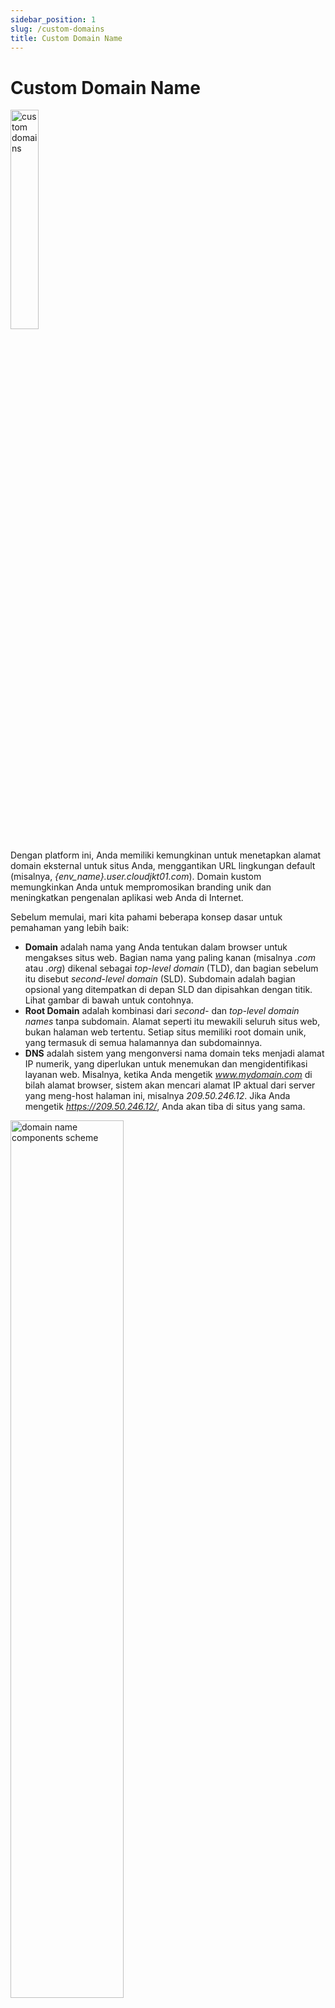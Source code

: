 ```yaml
---
sidebar_position: 1
slug: /custom-domains
title: Custom Domain Name
---
```

# Custom Domain Name

<img src="https://assets.dewacloud.com/dewacloud-docs/application_settings/domain-name-management/custom-domain-name/01-custom-domais.png" alt="custom domains" width="30%"/>

Dengan platform ini, Anda memiliki kemungkinan untuk menetapkan alamat domain eksternal untuk situs Anda, menggantikan URL lingkungan default (misalnya, _\{env_name\}.user.cloudjkt01.com_). Domain kustom memungkinkan Anda untuk mempromosikan branding unik dan meningkatkan pengenalan aplikasi web Anda di Internet.

Sebelum memulai, mari kita pahami beberapa konsep dasar untuk pemahaman yang lebih baik:

  * **Domain** adalah nama yang Anda tentukan dalam browser untuk mengakses situs web. Bagian nama yang paling kanan (misalnya _.com_ atau _.org_) dikenal sebagai _top-level domain_ (TLD), dan bagian sebelum itu disebut _second-level domain_ (SLD). Subdomain adalah bagian opsional yang ditempatkan di depan SLD dan dipisahkan dengan titik. Lihat gambar di bawah untuk contohnya.
  * **Root Domain** adalah kombinasi dari _second-_ dan _top-level domain names_ tanpa subdomain. Alamat seperti itu mewakili seluruh situs web, bukan halaman web tertentu. Setiap situs memiliki root domain unik, yang termasuk di semua halamannya dan subdomainnya.
  * **DNS** adalah sistem yang mengonversi nama domain teks menjadi alamat IP numerik, yang diperlukan untuk menemukan dan mengidentifikasi layanan web. Misalnya, ketika Anda mengetik _www.mydomain.com_ di bilah alamat browser, sistem akan mencari alamat IP aktual dari server yang meng-host halaman ini, misalnya _209.50.246.12_. Jika Anda mengetik _https://209.50.246.12/_, Anda akan tiba di situs yang sama.

<img src="https://assets.dewacloud.com/dewacloud-docs/application_settings/domain-name-management/custom-domain-name/02-domain-name-components-scheme.png" alt="domain name components scheme" width="60%"/>

:::tip
Platform ini juga mendukung penuh gTLD + IDN Domain Names, sehingga Anda dapat menggunakan nama top-level domain yang terinternasionalisasi dan generik untuk domain eksternal Anda.
:::

Untuk menambahkan domain kustom, ikuti langkah-langkah berikut:

  * [beli domain kustom](#how-to-buy-a-domain-name)
  * [konfigurasi catatan DNS](#how-to-configure-dns-record)
  * [hubungkan nama domain](#how-to-bind-domain-to-environment) (jika diperlukan)

## Cara Membeli Nama Domain{#how-to-buy-a-domain-name}

Langkah-langkah yang tepat dapat bervariasi berdasarkan pendaftar domain Anda. Sebagai contoh, kami menggunakan [GoDaddy](https://www.godaddy.com/).

1\. Masuk ke akun Anda atau daftar akun baru. Buka opsi **Sign In** di bagian atas dan klik tombol yang sama.

<img src="https://assets.dewacloud.com/dewacloud-docs/application_settings/domain-name-management/custom-domain-name/03-log-into-domain-registrar.png" alt="log into domain registrar" width="100%"/>

2\. Beralih ke halaman manajemen akun Anda dengan mengklik tombol **Visit My Account**.

<img src="https://assets.dewacloud.com/dewacloud-docs/application_settings/domain-name-management/custom-domain-name/04-manage-dns-account.png" alt="manage DNS account" width="100%"/>

3\. Jika Anda belum memiliki domain, klik tautan _**Get one now**_ dan ikuti langkah-langkah yang disediakan untuk memilih dan membeli domain.

<img src="https://assets.dewacloud.com/dewacloud-docs/application_settings/domain-name-management/custom-domain-name/05-get-custom-domain-name.png" alt="get custom domain name" width="100%"/>

## Cara Mengonfigurasi Catatan DNS{#how-to-configure-dns-record}

Setelah Anda memiliki [domain sendiri](#how-to-buy-a-domain-name), proses menambahkan catatan DNS baru cukup sederhana (contoh menggunakan [GoDaddy](https://www.godaddy.com/)):

<img src="https://assets.dewacloud.com/dewacloud-docs/application_settings/domain-name-management/custom-domain-name/05-1-godaddy-add-dns-a-record.gif" alt="GoDaddy add DNS A Record" width="100%"/>

Ada [berbagai jenis catatan DNS](#which-dns-record-to-use), yang dapat digunakan untuk mengarahkan ke lingkungan Anda:

  * _**[CNAME](https://en.wikipedia.org/wiki/CNAME_record)**_ \- memetakan domain kustom Anda ke domain lingkungan (memerlukan tambahan [pengikatan domain](#how-to-bind-domain-to-environment) melalui dashboard platform)
  * _**[ANAME](https://en.wikipedia.org/wiki/CNAME_record#ANAME_record)**_ (jika didukung oleh server DNS Anda) - memetakan seluruh root domain (misalnya _example.com_) ke domain lingkungan Anda atau root domain lainnya
  * _**A Record**_ \- memetakan domain kustom Anda ke IP publik (memerlukan alamat IP eksternal yang terpasang di lingkungan)

:::note
Catatan DNS CNAME/ANAME dapat digunakan dengan **Shared Load Balancer** (yaitu tanpa IP publik). Namun, untuk lingkungan produksi, disarankan untuk menambahkan IP publik dan mengonfigurasi **A Record**. Dalam kasus pengaturan **Private Cloud**, ketika pemilik platform mengendalikan semua lingkungan, keterbatasan **Shared Load Balancer** dapat dinonaktifkan, sehingga penggunaan CNAME menjadi opsi yang siap untuk produksi.
:::

Berikut langkah-langkah untuk mengonfigurasi catatan untuk nama domain Anda.

1\. Temukan domain yang diperlukan di pendaftar domain Anda, dan klik **Manage DNS**.

<img src="https://assets.dewacloud.com/dewacloud-docs/application_settings/domain-name-management/custom-domain-name/06-manage-domain-name.png" alt="manage domain name" width="100%"/>

2\. Di bagian bawah bagian _**Records**_, klik tombol **Add**.

<img src="https://assets.dewacloud.com/dewacloud-docs/application_settings/domain-name-management/custom-domain-name/07-add-dns-record-to-domain-name.png" alt="add DNS record to domain name" width="100%"/>

3\. Di dalam bingkai **Add Zone Record** yang ditampilkan, pilih [opsi yang diperlukan](#which-dns-record-to-use) dari daftar drop-down **Type** (misalnya _A Record_).

<img src="https://assets.dewacloud.com/dewacloud-docs/application_settings/domain-name-management/custom-domain-name/08-select-dns-record-type.png" alt="select DNS record type" width="100%"/>

4\. Selesaikan penambahan catatan yang dipilih.

<img src="https://assets.dewacloud.com/dewacloud-docs/application_settings/domain-name-management/custom-domain-name/09-configure-dns-a-record.png" alt="configure DNS a record" width="100%"/>

Dalam kasus kami, untuk **A Record**:

  * **Host** \- masukkan nama host yang terhubung dengan A Record - dalam kasus kami, cukup ketik _@_ untuk mengarahkan catatan langsung ke nama domain Anda
  * **Points to** \- tentukan alamat IP eksternal dari titik masuk lingkungan Anda
:::tip
Untuk mendapatkan IP ini, buka node server aplikasi (load balancer) Anda untuk melihat alamat IP publik Anda.
:::
  * **TTL** \- pilih berapa lama server DNS harus menyimpan informasi A Record dalam cache (yaitu penundaan sebelum pengaturan baru diterapkan jika terjadi perubahan di masa mendatang)

Klik **Save**.

:::note
Setiap perubahan DNS yang Anda buat dapat memerlukan waktu hingga 48 jam untuk dipantau di seluruh Internet.
:::

### Catatan DNS Mana yang Harus Digunakan?{#which-dns-record-to-use}

Periksa aturan umum dan contoh berikut:

  * gunakan **A Record** jika lingkungan Anda menggunakan [IP publik](https://docs.dewacloud.com/docs/public-ip/)

```
name1.mydomain.com > 111.111.111.111  
name2.mydomain.com > 111.111.111.112
```

  * gunakan **CNAME** jika Anda ingin alias domain kustom ke nama lingkungan (memerlukan [pengikatan domain](#how-to-bind-domain-to-environment))

```
name1.mydomain.com > env1.hosterdomain.com  
name2.mydomain.com > env2.hosterdomain.com
```

  * gunakan **ANAME** jika Anda perlu mengarahkan satu zona DNS (root domain) ke yang lain dengan semua subdomainnya diselesaikan melalui subdomain yang sama

```
mydomain.com > hosterdomain.com  
{subdomain}.mydomain.com > {subdomain}.hosterdomain.com
```

```
mynewcompany.com > myoldcompany.com  
{subdomain}.mynewcompany.com > {subdomain}.myoldcompany.com
```

```
mydomain.com > env1.hosterdomain.com (memerlukan [pengikatan domain](#how-to-bind-domain-to-environment))  
{subdomain}.mydomain.com > {subdomain}.env1.hosterdomain.com
```

## Cara Menghubungkan Domain ke Lingkungan{#how-to-bind-domain-to-environment}

Saat bekerja **tanpa IP publik** (yaitu catatan DNS diarahkan ke nama lingkungan melalui [CNAME atau ANAME](#which-dns-record-to-use)), Anda perlu **mengikat** nama domain yang sesuai. Ini diperlukan agar **Shared Load Balancers** dapat mengarahkan lalu lintas dengan benar ke lingkungan target.

:::note
Pengikatan domain kustom melalui dashboard platform tidak diperlukan jika IP publik diaktifkan untuk lingkungan, karena lalu lintas masuk melewati **SLBs**.
:::

1\. Di dalam dashboard platform, klik tombol **Settings** (ikon kunci inggris) untuk lingkungan yang perlu Anda hubungkan dengan nama domain.

<img src="https://assets.dewacloud.com/dewacloud-docs/application_settings/domain-name-management/custom-domain-name/11-environment-settings.png" alt="environment settings" width="100%"/>

2\. Di dalam tab menu _**Custom Domains**_ yang dipilih secara otomatis, gunakan bagian _Domain Binding_ untuk menentukan nama domain Anda (misalnya _www.myexternaldomain.com_ atau _myexternaldomain.com_) dan klik tombol **Bind**.

<img src="https://assets.dewacloud.com/dewacloud-docs/application_settings/domain-name-management/custom-domain-name/12-bind-custom-domain-to-environment.png" alt="bind custom domain to environment" width="100%"/>

:::note
Diperlukan waktu beberapa menit hingga pengaturan URL baru ini berlaku.
:::

Selesai! Lingkungan Anda sekarang dapat diakses menggunakan nama domain uniknya.

## Baca Juga{#whats-next}

  * [Shared Load Balancer](https://docs.dewacloud.com/docs/shared-load-balancer/)
  * [Public IP](https://docs.dewacloud.com/docs/public-ip/)
  * [Swap Domains](https://docs.dewacloud.com/docs/swap-domains/)
  * [Secure Sockets Layer](https://docs.dewacloud.com/docs/secure-sockets-layer/)